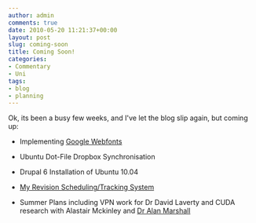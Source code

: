 ```yaml
---
author: admin
comments: true
date: 2010-05-20 11:21:37+00:00
layout: post
slug: coming-soon
title: Coming Soon!
categories:
- Commentary
- Uni
tags:
- blog
- planning
---
```


Ok, its been a busy few weeks, and I've let the blog slip again, but coming up:

	
  * Implementing [Google Webfonts](http://code.google.com/webfonts)

	
  * Ubuntu Dot-File Dropbox Synchronisation

	
  * Drupal 6 Installation of Ubuntu 10.04

	
  * [My Revision Scheduling/Tracking System](http://spreadsheets.google.com/pub?key=0Aqbk47T7d09kdEc1ZVltYThIeFJPXzl0N1JFeWt1Snc&hl=en_GB&output=html)

	
  * Summer Plans including VPN work for Dr David Laverty and CUDA research with Alastair Mckinley and [Dr Alan Marshall](http://www.ee.qub.ac.uk/dsp/research/telecomms/personal/Alan_Marshall.html)

